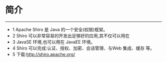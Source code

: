# 简介
- - -
+ 1 Apache Shiro 是 Java 的一个安全(权限)框架。
+ 2 Shiro 可以非常容易的开发出足够好的应用,其不仅可以用在
+ 3 JavaSE 环境,也可以用在 JavaEE 环境。
+ 4 Shiro 可以完成:认证、授权、加密、会话管理、与Web 集成、缓存
等。
+ 5 下载:http://shiro.apache.org/